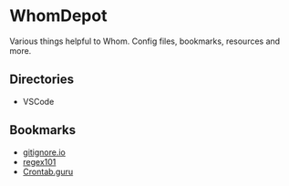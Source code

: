 # WhomDepot
Various things helpful to Whom. Config files, bookmarks, resources and more.

## Directories

 * VSCode
 
## Bookmarks

 * [gitignore.io](https://gitignore.io/)
 * [regex101](https://regex101.com/)
 * [Crontab.guru](https://crontab.guru/)

## 
